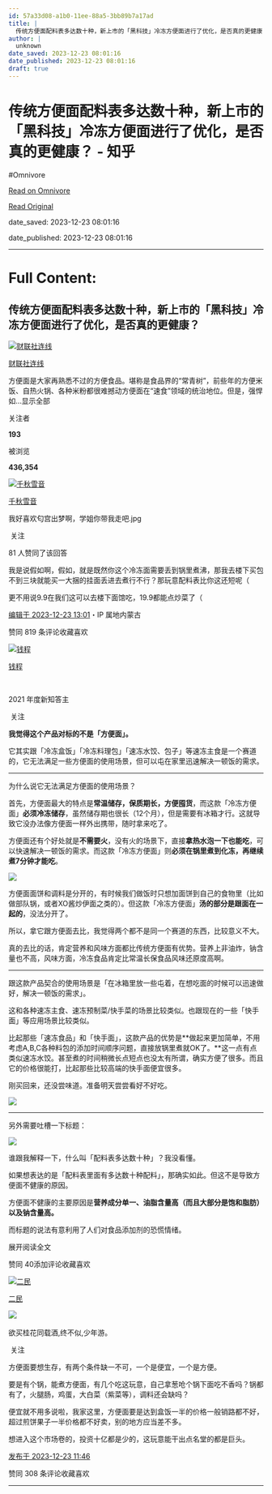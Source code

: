 ```yaml
---
id: 57a33d08-a1b0-11ee-88a5-3bb89b7a17ad
title: |
  传统方便面配料表多达数十种，新上市的「黑科技」冷冻方便面进行了优化，是否真的更健康？ - 知乎
author: |
  unknown
date_saved: 2023-12-23 08:01:16
date_published: 2023-12-23 08:01:16
draft: true
---
```


# 传统方便面配料表多达数十种，新上市的「黑科技」冷冻方便面进行了优化，是否真的更健康？ - 知乎
#Omnivore

[Read on Omnivore](https://omnivore.app/me/-18c9781f2bc)

[Read Original](https://www.zhihu.com/question/636137625/answer/3336149780)

date_saved: 2023-12-23 08:01:16

date_published: 2023-12-23 08:01:16

--- 

# Full Content: 

## 传统方便面配料表多达数十种，新上市的「黑科技」冷冻方便面进行了优化，是否真的更健康？

[![财联社连线](https://proxy-prod.omnivore-image-cache.app/0x0,s-5yqYuV8kmNNgG8rMi7baUCCRkBEZ_jcf0MftRnUNJk/https://pica.zhimg.com/v2-ce69546ffc7883116da48a2fadefada1_l.jpg?source=1def8aca)](https://www.zhihu.com/org/jing-ping-tai-zhi-ku-54)

[财联社连线](https://www.zhihu.com/org/jing-ping-tai-zhi-ku-54)

方便面是大家再熟悉不过的方便食品。堪称是食品界的“常青树”，前些年的方便米饭、自热火锅、各种米粉都很难撼动方便面在“速食”领域的统治地位。但是，强悍如…显示全部 ​

关注者

**193**

被浏览

**436,354**

[![千秋雪音](https://proxy-prod.omnivore-image-cache.app/0x0,sq4SLryraD2kH9-dVWawjc00a2mQmJ1MDHTQoBRKgI4I/https://picx.zhimg.com/v2-e44e8f4cd7977634c053ec9e9422168c_l.jpg?source=2c26e567)](https://www.zhihu.com/people/qian-qiu-xue-yin)

[千秋雪音](https://www.zhihu.com/people/qian-qiu-xue-yin)

我好喜欢匂宫出梦啊，学姐你带我走吧.jpg

​ 关注

81 人赞同了该回答

我是说假如啊，假如，就是既然你这个冷冻面需要丢到锅里煮沸，那我去楼下买包不到三块就能买一大捆的挂面丢进去煮行不行？那玩意配料表比你这还短呢（

更不用说9.9在我们这可以去楼下面馆吃，19.9都能点炒菜了（

[编辑于 2023-12-23 13:01](https://www.zhihu.com/question/636137625/answer/3336149780)・IP 属地内蒙古

​赞同 81​​9 条评论​收藏​喜欢

[![钱程](https://proxy-prod.omnivore-image-cache.app/0x0,so56_0nhccc41hK0nPuKtZKViKP3K-EYchNy_xsdm3pc/https://pic1.zhimg.com/v2-d93c510561e24491142db8a8eab3091f_l.jpg?source=1def8aca)](https://www.zhihu.com/people/qcboy)

[钱程](https://www.zhihu.com/people/qcboy)

[​](https://www.zhihu.com/question/510340037)​

2021 年度新知答主

​ 关注

**我觉得这个产品对标的不是「方便面」。**

它其实跟「冷冻盒饭」「冷冻料理包」「速冻水饺、包子」等速冻主食是一个赛道的，它无法满足一些方便面的使用场景，但可以屯在家里迅速解决一顿饭的需求。

---

为什么说它无法满足方便面的使用场景？

首先，方便面最大的特点是**常温储存，保质期长，方便囤货**，而这款「冷冻方便面」**必须冷冻储存**，虽然储存期也很长（12个月），但是需要有冰箱才行。这就导致它没办法像方便面一样外出携带，随时拿来吃了。

方便面还有个好处就是**不需要火**，没有火的场景下，直接**拿热水泡一下也能吃**，可以快速解决一顿饭的需求。而这款「冷冻方便面」则**必须在锅里煮到化冻，再继续煮7分钟才能吃**。

![](https://proxy-prod.omnivore-image-cache.app/3596x2263,sA_iA2pQDMYODMduCGjIkBlURapp9fBQ9HKRRPKW6dhY/https://pic1.zhimg.com/50/v2-68d4b79edee94a1987b28cd66dc8468f_720w.jpg?source=1def8aca)

方便面面饼和调料是分开的，有时候我们做饭时只想加面饼到自己的食物里（比如做部队锅，或者XO酱炒伊面之类的）。但这款「冷冻方便面」**汤的部分是跟面在一起的**，没法分开了。

所以，拿它跟方便面去比，我觉得两个都不是同一个赛道的东西，比较意义不大。

真的去比的话，肯定营养和风味方面都比传统方便面有优势。营养上非油炸，钠含量也不高，风味方面，冷冻食品肯定比常温长保食品风味还原度高啊。

---

跟这款产品契合的使用场景是「在冰箱里放一些屯着，在想吃面的时候可以迅速做好，解决一顿饭的需求」。

这和各种速冻主食、速冻预制菜/快手菜的场景比较类似。也跟现在的一些「快手面」等应用场景比较类似。

比起那些「速冻食品」和「快手面」，这款产品的优势是**做起来更加简单，不用考虑A,B,C各种料包的添加时间顺序问题，直接放锅里煮就OK了。**这一点有点类似速冻水饺。甚至煮的时间稍微长点短点也没太有所谓，确实方便了很多。而且它的价格很能打，比起那些比较高端的快手面便宜很多。

刚买回来，还没尝味道。准备明天尝尝看好不好吃。

![](https://proxy-prod.omnivore-image-cache.app/4032x0,s7pxeI1yXKW7jotOm57os_k3R53DIPAiuPF53jFLH1vg/https://pica.zhimg.com/50/v2-f04a25631024a6020fe87161a99bf981_720w.jpg?source=1def8aca)

---

另外需要吐槽一下标题：

![](https://proxy-prod.omnivore-image-cache.app/1446x0,sYZTrdkww8HApjWHoaRNL6pTO5C-jvY69oXX5jO_04M4/https://pic1.zhimg.com/50/v2-8a691e11a9ba6a937d875aa25bee305b_720w.jpg?source=1def8aca)

谁跟我解释一下，什么叫「配料表多达数十种」？我没看懂。

如果想表达的是「配料表里面有多达数十种配料」，那确实如此。但这不是导致方便面不健康的原因。

方便面不健康的主要原因是**营养成分单一、油脂含量高（而且大部分是饱和脂肪）以及钠含量高。**

而标题的说法有意利用了人们对食品添加剂的恐慌情绪。

展开阅读全文​

​赞同 40​​添加评论​收藏​喜欢

[![二民](https://proxy-prod.omnivore-image-cache.app/0x0,sESaH3KLHMmy2l-MqAtqeuH7Uy2CIDhVDDKzBFa8yGeY/https://pic1.zhimg.com/v2-d8c2fefcb42df86f37941b504873f20b_l.jpg?source=1def8aca)](https://www.zhihu.com/people/wang-jian-min-76-87)

[二民](https://www.zhihu.com/people/wang-jian-min-76-87)

​![](https://proxy-prod.omnivore-image-cache.app/0x0,sRpP1H2oa_TfsDLpATwsIt6ipVLRN7HlUZGTch2Ee4JQ/https://picx.zhimg.com/v2-4812630bc27d642f7cafcd6cdeca3d7a.jpg?source=88ceefae)

欲买桂花同载酒,终不似,少年游。

​ 关注

方便面要想生存，有两个条件缺一不可，一个是便宜，一个是方便。

要是有个锅，能煮方便面，有几个吃这玩意，自己拿葱呛个锅下面吃不香吗？锅都有了，火腿肠，鸡蛋，大白菜（紫菜等），调料还会缺吗？

便宜就不用多说啦，我家这里，方便面要是达到盒饭一半的价格一般销路都不好，超过煎饼果子一半价格都不好卖，别的地方应当差不多。

想进入这个市场卷的，投资十亿都是少的，这玩意能干出点名堂的都是巨头。

[发布于 2023-12-23 11:46](https://www.zhihu.com/question/636137625/answer/3336089191)

​赞同 30​​8 条评论​收藏​喜欢

---


